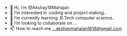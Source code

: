 - 👋 Hi, I’m @Akshay18Mahajan
- 👀 I’m interested in .coding and project making..
- 🌱 I’m currently learning .B.Tech computer science..
- 💞️ I’m looking to collaborate on ...
- 📫 How to reach me ...akshaymahajan1818@gmail.com

<!---
Akshay18Mahajan/Akshay18Mahajan is a ✨ special ✨ repository because its `README.md` (this file) appears on your GitHub profile.
You can click the Preview link to take a look at your changes.
--->
